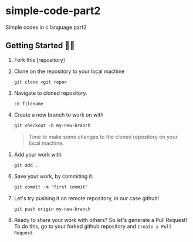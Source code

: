 # simple-code-part2
Simple codes in c language part2

## Getting Started 🤩🤗

1. Fork this [repository]
2. Clone on the repository to your local machine

    ```
    git clone <git repo>
    ```

3. Navigate to cloned repository.
    ```
    cd filename
    ```

4. Create a new branch to work on with
    ```markdown
    git checkout -b my-new-branch
    ```

    >  Time to make some changes to the cloned repository on your local machine.

5. Add your work with
    ```
    git add .
    ```

6. Save your work, by commiting it.
    ```markdown
    git commit -m "first commit"
    ```

7. Let's try pushing it on remote repository, in our case github!
    ```
    git push origin my-new-branch
    ```

8. Ready to share your work with others? So let's generate a Pull Request!
    To do this, go to your forked github repository and `Create a Pull Request`.
